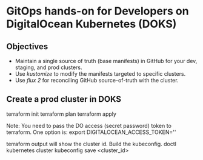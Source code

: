 # GitOps hands-on for Developers on DigitalOcean Kubernetes (DOKS)

## Objectives
- Maintain a single source of truth (base manifests) in GitHub for your dev, staging, and prod clusters.
- Use *kustomize* to modify the manifests targeted to specific clusters.
- Use *flux 2* for reconciling GitHub source-of-truth with the cluster.

## Create a prod cluster in DOKS 

terraform init
terraform plan
terraform apply

Note: You need to pass the DO access (secret password) token to terraform. One option is:
export DIGITALOCEAN_ACCESS_TOKEN='<your secret token>'

terraform output will show the cluster id. Build the kubeconfig.
doctl kubernetes cluster kubeconfig save <cluster_id>

